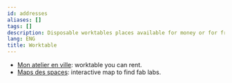 ```yaml
---
id: addresses
aliases: []
tags: []
description: Disposable worktables places available for money or for free.
lang: ENG
title: Worktable
---
```


* [Mon atelier en ville](https://monatelierenville.com): worktable you can rent.
* [Maps des spaces](https://www.makery.info/labs-map/): interactive map to find fab labs.
